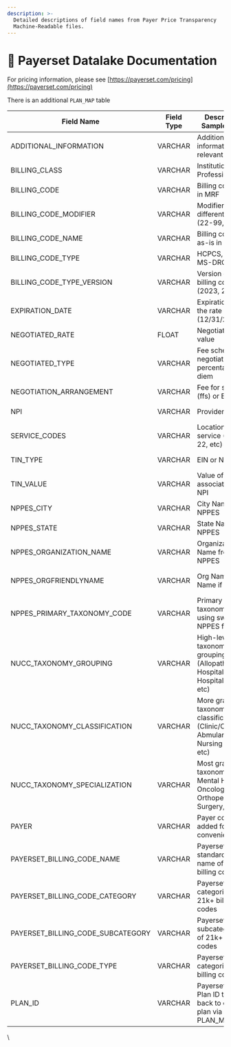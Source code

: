 ```yaml
---
description: >-
  Detailed descriptions of field names from Payer Price Transparency
  Machine-Readable files.
---
```


# 📖 Payerset Datalake Documentation

For pricing information, please see [https://payerset.com/pricing](https://payerset.com/pricing)

There is an additional `PLAN_MAP` table&#x20;

<table data-full-width="true"><thead><tr><th width="393.5">Field Name</th><th width="134">Field Type</th><th width="377">Description / Sample Values</th><th>Original Source</th></tr></thead><tbody><tr><td>ADDITIONAL_INFORMATION</td><td>VARCHAR</td><td>Additional information relevant to rate</td><td>PAYER MRF</td></tr><tr><td>BILLING_CLASS</td><td>VARCHAR</td><td>Institutional or Professional</td><td>PAYER MRF</td></tr><tr><td>BILLING_CODE</td><td>VARCHAR</td><td>Billing code as-is in MRF</td><td>PAYER MRF</td></tr><tr><td>BILLING_CODE_MODIFIER</td><td>VARCHAR</td><td>Modifiers for different rates (22-99, P1)</td><td>PAYER MRF</td></tr><tr><td>BILLING_CODE_NAME</td><td>VARCHAR</td><td>Billing code name as-is in MRF</td><td>PAYER MRF</td></tr><tr><td>BILLING_CODE_TYPE</td><td>VARCHAR</td><td>HCPCS, CPT, MS-DRG, etc</td><td>PAYER MRF</td></tr><tr><td>BILLING_CODE_TYPE_VERSION</td><td>VARCHAR</td><td>Version of the billing code (2023, 2024)</td><td>PAYER MRF</td></tr><tr><td>EXPIRATION_DATE</td><td>VARCHAR</td><td>Expiration date of the rate (12/31/2024)</td><td>PAYER MRF</td></tr><tr><td>NEGOTIATED_RATE</td><td>FLOAT</td><td>Negotiated Rate value</td><td>PAYER MRF</td></tr><tr><td>NEGOTIATED_TYPE</td><td>VARCHAR</td><td>Fee schedule, negotiated, percentage, per diem</td><td>PAYER MRF</td></tr><tr><td>NEGOTIATION_ARRANGEMENT</td><td>VARCHAR</td><td>Fee for service (ffs) or Bundle</td><td>PAYER MRF</td></tr><tr><td>NPI</td><td>VARCHAR</td><td>Provider ID</td><td>PAYER MRF</td></tr><tr><td>SERVICE_CODES</td><td>VARCHAR</td><td>Location of service (11, 21, 22, etc)</td><td>PAYER MRF</td></tr><tr><td>TIN_TYPE</td><td>VARCHAR</td><td>EIN or NPI</td><td>PAYER MRF</td></tr><tr><td>TIN_VALUE</td><td>VARCHAR</td><td>Value of associated EIN or NPI</td><td>PAYER MRF</td></tr><tr><td>NPPES_CITY</td><td>VARCHAR</td><td>City Name from NPPES</td><td>NPPES</td></tr><tr><td>NPPES_STATE</td><td>VARCHAR</td><td>State Name from NPPES</td><td>NPPES</td></tr><tr><td>NPPES_ORGANIZATION_NAME</td><td>VARCHAR</td><td>Organization Name from NPPES</td><td>NPPES</td></tr><tr><td>NPPES_ORGFRIENDLYNAME</td><td>VARCHAR</td><td>Org Name + DBA Name if present</td><td>ADDED BY PAYERSET</td></tr><tr><td>NPPES_PRIMARY_TAXONOMY_CODE</td><td>VARCHAR</td><td>Primary taxonomy derived using switches in NPPES file </td><td>ADDED BY PAYERSET</td></tr><tr><td>NUCC_TAXONOMY_GROUPING</td><td>VARCHAR</td><td>High-level taxonomy grouping (Allopathic, Hospitals, Hospital Units, etc)</td><td>NUCC</td></tr><tr><td>NUCC_TAXONOMY_CLASSIFICATION</td><td>VARCHAR</td><td>More granular taxonomy classification (Clinic/Center, Abmulance, Nursing Care, etc)</td><td>NUCC</td></tr><tr><td>NUCC_TAXONOMY_SPECIALIZATION</td><td>VARCHAR</td><td>Most granular taxonomy (Adult Mental Health, Oncology, Orthopedic Surgery, etc...)</td><td>NUCC</td></tr><tr><td>PAYER</td><td>VARCHAR</td><td>Payer column added for convenience</td><td>ADDED BY PAYERSET</td></tr><tr><td>PAYERSET_BILLING_CODE_NAME</td><td>VARCHAR</td><td>Payerset standardized name of 21k+ billing codes</td><td>ADDED BY PAYERSET</td></tr><tr><td>PAYERSET_BILLING_CODE_CATEGORY</td><td>VARCHAR</td><td>Payerset categorization of 21k+ billing codes</td><td>ADDED BY PAYERSET</td></tr><tr><td>PAYERSET_BILLING_CODE_SUBCATEGORY</td><td>VARCHAR</td><td>Payerset subcategorization of 21k+ billing codes</td><td>ADDED BY PAYERSET</td></tr><tr><td>PAYERSET_BILLING_CODE_TYPE</td><td>VARCHAR</td><td>Payerset categorization of billing code types</td><td>ADDED BY PAYERSET</td></tr><tr><td>PLAN_ID</td><td>VARCHAR</td><td>Payerset-created Plan ID that links back to original plan via PLAN_MAP table</td><td>ADDED BY PAYERSET</td></tr></tbody></table>

\

